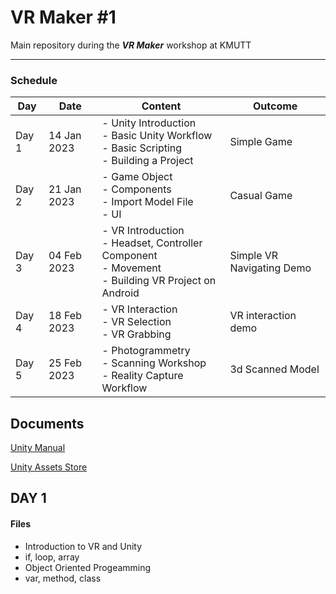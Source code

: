 # VR Maker #1
Main repository during the **_VR Maker_** workshop at KMUTT
___
### Schedule

| Day   | Date        | Content                                                                                                      | Outcome                   |
| ----- | ----------- | ------------------------------------------------------------------------------------------------------------ | ------------------------- |
| Day 1 | 14 Jan 2023 | - Unity Introduction<br />- Basic Unity Workflow<br />- Basic Scripting<br />- Building a Project            | Simple Game               |
| Day 2 | 21 Jan 2023 | - Game Object<br />- Components<br />- Import Model File<br />- UI                                           | Casual Game               |
| Day 3 | 04 Feb 2023 | - VR Introduction<br />- Headset, Controller Component<br />- Movement<br />- Building VR Project on Android | Simple VR Navigating Demo |
| Day 4 | 18 Feb 2023 | - VR Interaction<br />- VR Selection<br />- VR Grabbing                                                      | VR interaction demo       |
| Day 5 | 25 Feb 2023 | - Photogrammetry<br />- Scanning Workshop<br />- Reality Capture Workflow                                    | 3d Scanned Model          |

## Documents

[Unity Manual](https://docs.unity3d.com/Manual/UnityManual.html "Unity Manual Documents")

[Unity Assets Store](https://assetstore.unity.com/ "Unity Assets Store")

## DAY 1
#### Files
- Introduction to VR and Unity
- if, loop, array
- Object Oriented Progeamming
- var, method, class
